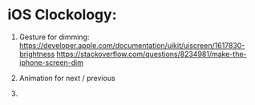 # iOS Clockology:

1. Gesture for dimming:
https://developer.apple.com/documentation/uikit/uiscreen/1617830-brightness
https://stackoverflow.com/questions/8234981/make-the-iphone-screen-dim

2. Animation for next / previous

3. 
